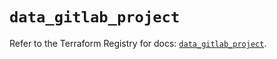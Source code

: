 # `data_gitlab_project`

Refer to the Terraform Registry for docs: [`data_gitlab_project`](https://registry.terraform.io/providers/gitlabhq/gitlab/17.2.0/docs/data-sources/project).

